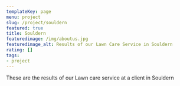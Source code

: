 ```yaml
---
templateKey: page
menu: project
slug: /project/souldern
featured: true
title: Souldern
featuredimage: /img/aboutus.jpg
featuredimage_alt: Results of our Lawn Care Service in Souldern
rating: []
tags:
- project
---
```

These are the results of our Lawn care service at a client in Souldern


